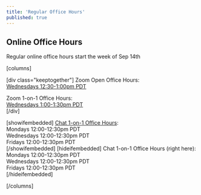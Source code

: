 ```yaml
---
title: 'Regular Office Hours'
published: true
---
```


## Online Office Hours

Regular online office hours start the week of Sep 14th

[columns]

[div class="keeptogether"]
Zoom Open Office Hours:  
[Wednesdays 12:30-1:00pm PDT](https://www2.cs.sfu.ca/CourseCentral/363/paulh/open-office-hours)  

Zoom 1-on-1 Office Hours:  
[Wednesdays 1:00-1:30pm PDT](https://www2.cs.sfu.ca/CourseCentral/363/paulh/1-on-1-office-hours/)  
[/div]

[showifembedded]
[Chat 1-on-1 Office Hours](https://canvas.sfu.ca/courses/53207/external_tools/13146):  
Mondays 12:00-12:30pm PDT  
Wednesdays 12:00-12:30pm PDT  
Fridays 12:00-12:30pm PDT  
[/showifembedded]
[hideifembedded]
Chat 1-on-1 Office Hours (right here):  
Mondays 12:00-12:30pm PDT  
Wednesdays 12:00-12:30pm PDT  
Fridays 12:00-12:30pm PDT  
[/hideifembedded]

[/columns]
